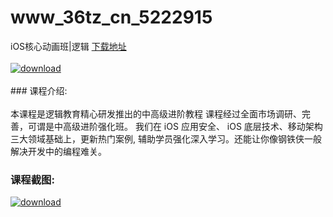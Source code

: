 # www_36tz_cn_5222915
iOS核心动画班|逻辑
[下载地址](http://www.36tz.cn/article/5222915 "下载地址")
<br/></br>[![download](http://36tz.cn/muke_img/2022_02_1-30.png "下载地址")](http://www.36tz.cn/article/5222915 "下载地址")
<br/></br>### 课程介绍:<br/></br>本课程是逻辑教育精心研发推出的中高级进阶教程
课程经过全面市场调研、完善，可谓是中高级进阶强化班。
我们在 iOS 应用安全、 iOS 底层技术、移动架构三大领域基础上，更新热门案例,
辅助学员强化深入学习。还能让你像钢铁侠一般解决开发中的编程难关。

### 课程截图:
[![download](http://36tz.cn/muke_img/2022_02_2-67.png "下载地址")](http://www.36tz.cn/article/5222915 "下载地址")
